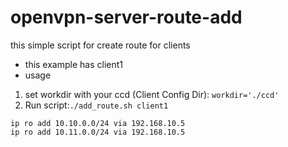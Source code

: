 # openvpn-server-route-add
this simple script for create route for clients

- this example has client1
- usage
1) set workdir with your ccd (Client Config Dir): ```workdir='./ccd'```
2) Run script:```./add_route.sh client1```
```
ip ro add 10.10.0.0/24 via 192.168.10.5
ip ro add 10.11.0.0/24 via 192.168.10.5
```
